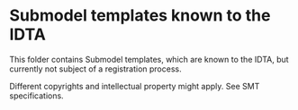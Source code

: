 # Submodel templates known to the IDTA

This folder contains Submodel templates, which are known to the IDTA, but currently not subject of a registration process.

Different copyrights and intellectual property might apply. See SMT specifications.
